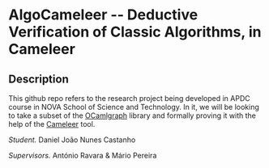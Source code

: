 # AlgoCameleer -- Deductive Verification of Classic Algorithms, in Cameleer

## Description

This github repo refers to the research project being developed in APDC course in NOVA School of Science and Technology. In it, we will be looking to take a subset of the [OCamlgraph](https://github.com/backtracking/ocamlgraph) library and formally proving it with the help of the [Cameleer](https://github.com/ocaml-gospel/cameleer) tool. 

*Student.* Daniel João Nunes Castanho

*Supervisors.* António Ravara & Mário Pereira
